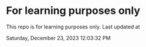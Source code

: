 # For learning purposes only
This repo is for learning purposes only.
Last updated at

Saturday, December 23, 2023 12:03:32 PM

